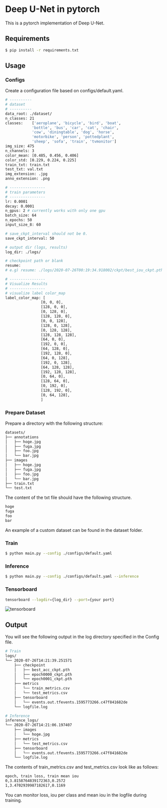 # Deep U-Net in pytorch
This is a pytorch implementation of Deep U-Net.  

## Requirements
```bash
$ pip install -r requirements.txt
```

## Usage
### Configs
Create a configuration file based on configs/default.yaml.
```bash
# ----------
# dataset
# ----------
data_root: ./dataset/
n_classes: 21
classes:    ['aeroplane', 'bicycle', 'bird', 'boat',
            'bottle', 'bus', 'car', 'cat', 'chair',
            'cow', 'diningtable', 'dog', 'horse',
            'motorbike', 'person', 'pottedplant',
            'sheep', 'sofa', 'train', 'tvmonitor']
img_size: 475
n_channels: 3
color_mean: [0.485, 0.456, 0.406]
color_std: [0.229, 0.224, 0.225]
train_txt: train.txt
test_txt: val.txt
img_extension: .jpg
anno_extension: .png

# ----------------
# train parameters
# ----------------
lr: 0.0001
decay: 0.0001
n_gpus: 2 # currently works with only one gpu
batch_size: 64
n_epochs: 50
input_size_8: 60

# save_ckpt_interval should not be 0.
save_ckpt_interval: 50

# output dir (logs, results)
log_dir: ./logs/

# checkpoint path or blank
resume: 
# e.g) resume: ./logs/2020-07-26T00:19:34.918002/ckpt/best_iou_ckpt.pth

# ----------------
# Visualize Results
# ----------------
# visualize label color_map
label_color_map: [
                [0, 0, 0],
                [128, 0, 0],
                [0, 128, 0],
                [128, 128, 0],
                [0, 0, 128],
                [128, 0, 128],
                [0, 128, 128],
                [128, 128, 128],
                [64, 0, 0],
                [192, 0, 0],
                [64, 128, 0],
                [192, 128, 0],
                [64, 0, 128],
                [192, 0, 128],
                [64, 128, 128],
                [192, 128, 128],
                [0, 64, 0],
                [128, 64, 0],
                [0, 192, 0],
                [128, 192, 0],
                [0, 64, 128],
                ]
```

### Prepare Dataset
Prepare a directory with the following structure:
```bash
datasets/
├── annotations
│   ├── hoge.jpg
│   ├── fuga.jpg
│   ├── foo.jpg
│   └── bar.jpg
├── images
│   ├── hoge.jpg
│   ├── fuga.jpg
│   ├── foo.jpg
│   └── bar.jpg
├── train.txt
└── test.txt
```

The content of the txt file should have the following structure.
```bash
hoge
fuga
foo
bar
```

An example of a custom dataset can be found in the dataset folder.

### Train
```bash
$ python main.py --config ./configs/default.yaml
```

### Inference
```bash
$ python main.py --config ./configs/default.yaml --inference
```

### Tensorboard
```bash
tensorboard --logdir={log_dir} --port={your port}
```
![tensorboard](docs/images/tensorboard.png)

## Output
You will see the following output in the log directory specified in the Config file.
```bash
# Train
logs/
└── 2020-07-26T14:21:39.251571
    ├── checkpoint
    │   ├── best_acc_ckpt.pth
    │   ├── epoch0000_ckpt.pth
    │   └── epoch0001_ckpt.pth
    ├── metrics
    │   └── train_metrics.csv 
    │   └── test_metrics.csv 
    ├── tensorboard
    │   └── events.out.tfevents.1595773266.c47f841682de
    └── logfile.log

# Inference
inference_logs/
└── 2020-07-26T14:21:06.197407
    ├── images
    │   └── hoge.jpg 
    ├── metrics
    │   └── test_metrics.csv 
    ├── tensorboard
    │   └── events.out.tfevents.1595773266.c47f841682de
    └── logfile.log
```

The contents of train_metrics.csv and test_metrics.csv look like as follows:
```bash
epoch, train loss, train mean iou
0,3.8158764839172363,0.2572
1,3.4702939987182617,0.1169
```
You can monitor loss, iou per class and mean iou in the logfile during training.
